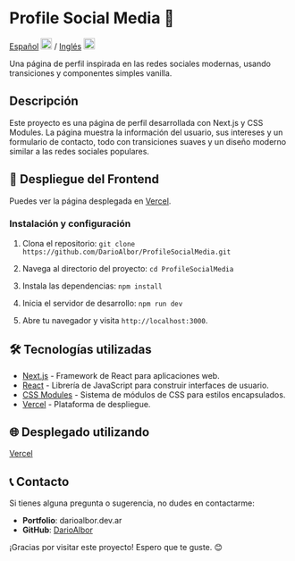 # Profile Social Media 🚀

[Español](README.md) <img src="https://flagicons.lipis.dev/flags/4x3/ar.svg" width="20"/> / [Inglés](README_en.md) <img src="https://flagicons.lipis.dev/flags/4x3/us.svg" width="20"/>

Una página de perfil inspirada en las redes sociales modernas, usando transiciones y componentes simples vanilla.

## Descripción

Este proyecto es una página de perfil desarrollada con Next.js y CSS Modules. La página muestra la información del usuario, sus intereses y un formulario de contacto, todo con transiciones suaves y un diseño moderno similar a las redes sociales populares.

## 🚀 Despliegue del Frontend

Puedes ver la página desplegada en [Vercel](https://profilesocialmedia.vercel.app/).

### Instalación y configuración

1. Clona el repositorio:
   `git clone https://github.com/DarioAlbor/ProfileSocialMedia.git`

2. Navega al directorio del proyecto:
   `cd ProfileSocialMedia`

3. Instala las dependencias:
   `npm install`

4. Inicia el servidor de desarrollo:
   `npm run dev`

5. Abre tu navegador y visita `http://localhost:3000`.

## 🛠️ Tecnologías utilizadas

- [Next.js](https://nextjs.org/) - Framework de React para aplicaciones web.
- [React](https://reactjs.org/) - Librería de JavaScript para construir interfaces de usuario.
- [CSS Modules](https://github.com/css-modules/css-modules) - Sistema de módulos de CSS para estilos encapsulados.
- [Vercel](https://vercel.com/) - Plataforma de despliegue.

## 🌐 Desplegado utilizando

[Vercel](https://profilesocialmedia.vercel.app/)

## 📞 Contacto

Si tienes alguna pregunta o sugerencia, no dudes en contactarme:

- **Portfolio**: darioalbor.dev.ar
- **GitHub**: [DarioAlbor](https://github.com/DarioAlbor)

¡Gracias por visitar este proyecto! Espero que te guste. 😊